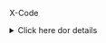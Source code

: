 X-Code
<details>
  <summary>Click here dor details</summary>
  1. Open the Terminal application to access the native bash shell on macOS.
  2. Make sure the XCode Developer tools are installed:
  ```xcode-select --install
  ```
  This command opens an installation dialog box if needed, or if it's already installed, you see xcode-select: error: 
  `command line tools are already installed, use "Software Update" to install updates` in your Terminal window. Complete the XCode installation if needed.
</details>
